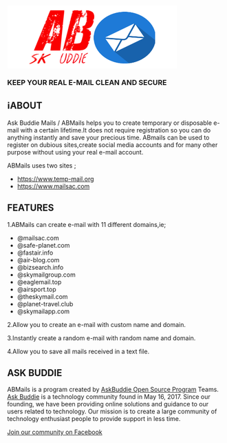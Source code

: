 <img align="center" src="./assets/abmails.png" />

###  **KEEP YOUR REAL E-MAIL CLEAN AND SECURE**

:information_source:ABOUT
 -----
 Ask Buddie Mails / ABMails helps you to create temporary or
 disposable e-mail with a certain lifetime.It does not require 
 registration so you can do anything instantly and save your precious 
 time. ABmails can be used to register on dubious sites,create social 
 media accounts and for many other purpose without using your
 real e-mail account.

 ABMails uses two sites ;
 * https://www.temp-mail.org
 * https://www.mailsac.com
 
 FEATURES
 --------
 1.ABMails can create e-mail with 11 different domains,ie;

 * @mailsac.com
 * @safe-planet.com
 * @fastair.info
 * @air-blog.com
 * @bizsearch.info
 * @skymailgroup.com
 * @eaglemail.top
 * @airsport.top
 * @theskymail.com
 * @planet-travel.club
 * @skymailapp.com

 2.Allow you to create an e-mail with custom name and domain.

 3.Instantly create a random e-mail with random name and domain.

 4.Allow you to save all mails received in a text file.
 
 ASK BUDDIE
 ----------
 ABMails is a program created by [AskBuddie Open Source Program](https://github.com/askbuddie) Teams.
 [Ask Buddie](www.askbuddie.com) is a technology community found in May 16, 2017. Since our 
 founding, we have been providing online solutions and guidance to our 
 users related to technology. Our mission is to create a large community
 of technology enthusiast people to provide support in less time. 

 [Join our community on Facebook](www.facebook.com/groups/askbuddie)


 
